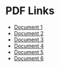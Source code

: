 # PDF Links

- [Document 1]((https://github.com/ewbrowning/pdf-links-page/blob/main/1.Bekah-HNF-MTZ-07-10.pdf))
- [Document 2]((https://github.com/ewbrowning/pdf-links-page/blob/main/2.Erik-OAK-MTZ-07-10.pdf))
- [Document 3]((https://github.com/ewbrowning/pdf-links-page/blob/main/3.Bekah-Erik-MTZ-OAK-07-10.pdf))
- [Document 4](https://github.com/ewbrowning/pdf-links-page/blob/main/4.Bekah-Erik-OAK-MTZ-07-25.pdf)
- [Document 5](https://github.com/ewbrowning/pdf-links-page/blob/main/5.Bekah-MTZ-HNF-07-25.pdf)
- [Document 6](https://github.com/ewbrowning/pdf-links-page/blob/main/6.Erik-MTZ-OAK-07-25.pdf)
